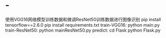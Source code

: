 # -
使用VGG16网络模型训练数据和微调ResNet50训练数据进行图像识别
pip install tensorflow==2.6.0
pip install requirements.txt
train-VGG16:
      python main.py
train-ResNet50:
      python mainResNet50.py
predict:
      cd Flask
      python Flask.py
